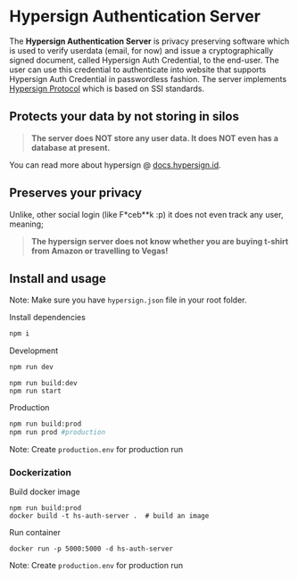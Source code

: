 # Hypersign Authentication Server

The **Hypersign Authentication Server** is privacy preserving software which is used to verify userdata (email, for now) and issue a cryptographically signed document, called Hypersign Auth Credential, to the end-user. The user can use this credential to authenticate into website that supports Hypersign Auth Credential in passwordless fashion. The server implements [Hypersign Protocol](hypersign.id) which is based on SSI standards.

## Protects your data by not storing in silos

> **The server does NOT store any user data. It does NOT even has a database at present.**

You can read more about hypersign @ [docs.hypersign.id](https://docs.hypersign.id).

## Preserves your privacy

Unlike, other social login (like F\*ceb\*\*k :p) it does not even track any user, meaning;

> **The hypersign server does not know whether you are buying t-shirt from Amazon or travelling to Vegas!**

## Install and usage

Note: Make sure you have `hypersign.json` file in your root folder.

Install dependencies
```bash
npm i 
```

Development

```bash
npm run dev 
```

```
npm run build:dev
npm run start  
```

Production

```bash
npm run build:prod 
npm run prod #production
```
Note: Create `production.env` for production run

### Dockerization

Build docker image
```
npm run build:prod
docker build -t hs-auth-server .  # build an image
```

Run container
```
docker run -p 5000:5000 -d hs-auth-server
```
Note: Create `production.env` for production run
